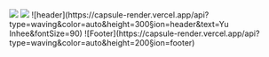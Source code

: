 <img src="https://img.shields.io/badge/gmail-EA4335?style=flat-square&logo=gmail&logoColor=white"/>
<a href="inh22@ewhain.net"><img src="https://img.shields.io/badge/gmail-EA4335?style=flat-square&logo=gmail&logoColor=white"/></a>
![header](https://capsule-render.vercel.app/api?type=waving&color=auto&height=300&section=header&text=Yu Inhee&fontSize=90)
![Footer](https://capsule-render.vercel.app/api?type=waving&color=auto&height=200&section=footer)
